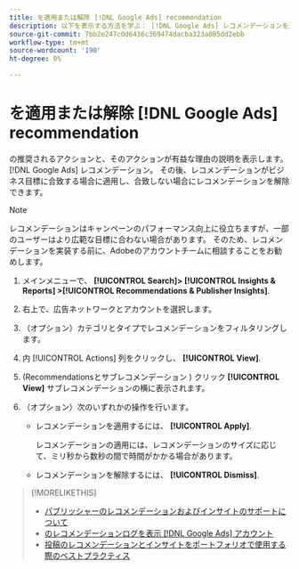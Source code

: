 ```yaml
---
title: を適用または解除 [!DNL Google Ads] recommendation
description: 以下を表示する方法を学ぶ： [!DNL Google Ads] レコメンデーションを適用または却下する方法を説明します。
source-git-commit: 7bb2e247c0d6436c369474dacba323a085dd2ebb
workflow-type: tm+mt
source-wordcount: '190'
ht-degree: 0%

---
```


# を適用または解除 [!DNL Google Ads] recommendation

の推奨されるアクションと、そのアクションが有益な理由の説明を表示します。 [!DNL Google Ads] レコメンデーション。 その後、レコメンデーションがビジネス目標に合致する場合に適用し、合致しない場合にレコメンデーションを解除できます。

>[!NOTE]
>
>レコメンデーションはキャンペーンのパフォーマンス向上に役立ちますが、一部のユーザーはより広範な目標に合わない場合があります。 そのため、レコメンデーションを実装する前に、Adobeのアカウントチームに相談することをお勧めします。

1. メインメニューで、 **[!UICONTROL Search]> [!UICONTROL Insights & Reports] >[!UICONTROL Recommendations & Publisher Insights]**.

1. 右上で、広告ネットワークとアカウントを選択します。

1. （オプション）カテゴリとタイプでレコメンデーションをフィルタリングします。

1. 内 [!UICONTROL Actions] 列をクリックし、 **[!UICONTROL View]**.

1. (Recommendationsとサブレコメンデーション ) クリック **[!UICONTROL View]** サブレコメンデーションの横に表示されます。

1. （オプション）次のいずれかの操作を行います。

   * レコメンデーションを適用するには、 **[!UICONTROL Apply]**.

      レコメンデーションの適用には、レコメンデーションのサイズに応じて、ミリ秒から数秒の間で時間がかかる場合があります。

   * レコメンデーションを解除するには、 **[!UICONTROL Dismiss]**.

>[!MORELIKETHIS]
>
>* [パブリッシャーのレコメンデーションおよびインサイトのサポートについて](recommendation-support.md)
>* [のレコメンデーションログを表示 [!DNL Google Ads] アカウント](google-recommendation-view-log.md)
>* [投稿のレコメンデーションとインサイトをポートフォリオで使用する際のベストプラクティス](recommendation-best-practices.md)

